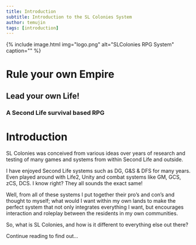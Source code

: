 ```yaml
---
title: Introduction
subtitle: Introduction to the SL Colonies System
author: temujin
tags: [introduction]
---
```


{% include image.html img="logo.png" alt="SLColonies RPG System" caption="" %}

# Rule your own Empire
## Lead your own Life!
### A Second Life survival based RPG

# Introduction
SL Colonies was conceived from various ideas over years of research and testing of many games and systems from within Second Life and outside. 

I have enjoyed Second Life systems such as DG, G&S & DFS for many years. Even played around with Life2, Unity and combat systems like GM, GCS, zCS, DCS. I know right? They all sounds the exact same!

Well, from all of these systems I put together their pro’s and con’s and thought to myself; what would I want within my own lands to make the perfect system that not only integrates everything I want, but encourages interaction and roleplay between the residents in my own communities. 

So, what is SL Colonies, and how is it different to everything else out there? 

Continue reading to find out…